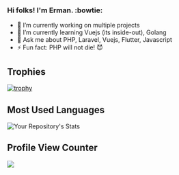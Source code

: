 ### Hi folks! I'm Erman. :bowtie:

- 🔭 I’m currently working on multiple projects
- 🌱 I’m currently learning Vuejs (its inside-out), Golang
- 💬 Ask me about PHP, Laravel, Vuejs, Flutter, Javascript
- ⚡ Fun fact: PHP will not die! :smiling_imp:

## Trophies
[![trophy](https://github-profile-trophy.vercel.app/?username=egulhan)](https://github.com/ryo-ma/github-profile-trophy)

<!--
## GitHub Stats
![Your Repository’s Stats](https://github-readme-stats.vercel.app/api?username=egulhan&show_icons=true)
-->

## Most Used Languages
![Your Repository's Stats](https://github-readme-stats.vercel.app/api/top-langs/?username=egulhan&theme=blue-green)


## Profile View Counter
<img src="https://komarev.com/ghpvc/?username=egulhan"/>

